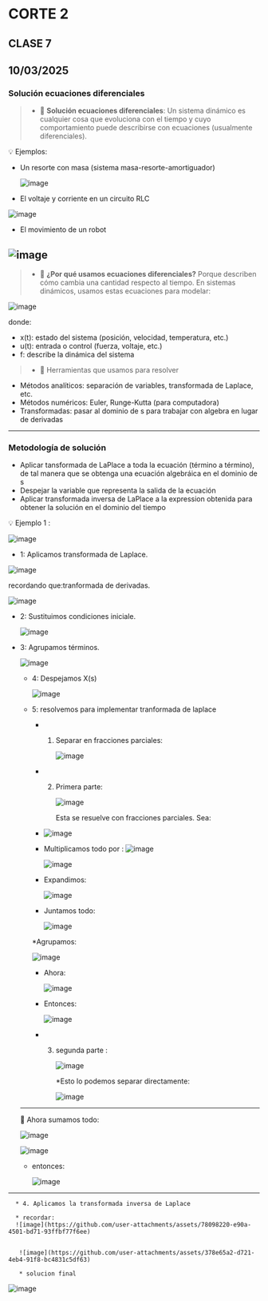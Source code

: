 # CORTE 2 
## CLASE 7
## 10/03/2025
### **Solución ecuaciones diferenciales**

>* 🔑 **Solución ecuaciones diferenciales**:
Un sistema dinámico es cualquier cosa que evoluciona con el tiempo y cuyo comportamiento puede describirse con ecuaciones (usualmente diferenciales).

💡 Ejemplos:
* Un resorte con masa (sistema masa-resorte-amortiguador)

  ![image](https://github.com/user-attachments/assets/4c5b5ece-787e-4149-ba5f-9912b63fdff2)

* El voltaje y corriente en un circuito RLC

![image](https://github.com/user-attachments/assets/4e0c3a40-15e3-449c-9a3b-dff242a68ef4)

* El movimiento de un robot

![image](https://github.com/user-attachments/assets/80ad7ec3-9b67-4f98-aefa-a0940f7c1f55)
-------------------------------------------------------------------------------------------------------------------------------------------------------------

>* 🧠 **¿Por qué usamos ecuaciones diferenciales?**
 Porque describen cómo cambia una cantidad respecto al tiempo. En sistemas dinámicos, usamos estas ecuaciones para modelar:

![image](https://github.com/user-attachments/assets/53bb8dca-1345-44e5-9372-9ae948ab1b68)

donde:
* x(t): estado del sistema (posición, velocidad, temperatura, etc.)
* u(t): entrada o control (fuerza, voltaje, etc.)
* f: describe la dinámica del sistema

>*  🧰 Herramientas que usamos para resolver
* Métodos analíticos: separación de variables, transformada de Laplace, etc.
* Métodos numéricos: Euler, Runge-Kutta (para computadora)
* Transformadas: pasar al dominio de s para trabajar con algebra en lugar de derivadas
--------------------------------------------------------------------------------------------------------------------------------------------------------------
### **Metodología de solución**
* Aplicar tansformada de LaPlace a toda la ecuación (término a término), de tal manera que se obtenga una ecuación algebráica en el dominio de s
* Despejar la variable que representa la salida de la ecuación
* Aplicar transformada inversa de LaPlace a la expression obtenida para obtener la solución en el dominio del tiempo

💡 Ejemplo 1 : 

![image](https://github.com/user-attachments/assets/f9b3d49a-becb-4020-9970-ea2cc47e6cd9)

* 1: Aplicamos transformada de Laplace.

![image](https://github.com/user-attachments/assets/7c63f985-39d7-4161-be82-e1a7716631dc)

recordando que:tranformada de derivadas.

![image](https://github.com/user-attachments/assets/45c88648-be7e-4135-a9ec-b80ed4b313a0)

* 2: Sustituimos condiciones iniciale.

  ![image](https://github.com/user-attachments/assets/608f93fe-c749-469c-83eb-06c296c6db51)


* 3: Agrupamos términos.

  ![image](https://github.com/user-attachments/assets/2c9de97a-72f9-43c1-970d-a8311f04171b)

  * 4: Despejamos X(s)

    ![image](https://github.com/user-attachments/assets/ecc3730f-d8ee-4c30-b6f3-e29974490eb0)

  * 5: resolvemos para implementar tranformada de laplace
    * 1. Separar en fracciones parciales:

         ![image](https://github.com/user-attachments/assets/58879c6c-2614-4bdf-a3c4-3f9d6960cc0e)

    * 2. Primera parte:

         ![image](https://github.com/user-attachments/assets/0b723156-2ba5-4149-99c6-70e35f858624)

         Esta se resuelve con fracciones parciales. Sea:
    
    * ![image](https://github.com/user-attachments/assets/ca3fb782-2590-4a53-8fd2-9f755e2a5129)
   
    * Multiplicamos todo por :  ![image](https://github.com/user-attachments/assets/bbf775cb-6382-4e7b-bbfe-72535d7efc23)
   
      ![image](https://github.com/user-attachments/assets/49c9e6a9-b612-4a9d-ae29-0b4f0bd445fb)

     * Expandimos:

       ![image](https://github.com/user-attachments/assets/2fc024e9-63a7-4deb-97f8-8c543c5820f9)


    * Juntamos todo:

      ![image](https://github.com/user-attachments/assets/931665e1-f774-4cc0-bc63-441764bac4a2)

    *Agrupamos: 

    ![image](https://github.com/user-attachments/assets/9b792c99-f7dd-4082-b380-d2e65b1e93ce)

     * Ahora:

       ![image](https://github.com/user-attachments/assets/eb1ca958-471e-4683-8e61-f4216346a37b)

    * Entonces:

      ![image](https://github.com/user-attachments/assets/bd5124b8-27f4-4945-ab7d-2527c6f063e5)

     * 3. segunda parte :

           ![image](https://github.com/user-attachments/assets/f5c3ccaa-5fd4-4189-b22f-e48b424cc096)

          *Esto lo podemos separar directamente:

          ![image](https://github.com/user-attachments/assets/c5daf2b0-0334-41fa-9bce-5710d328a6e3)

  -------------------------------------------------------------------------------------------------------------------------------------------        
    🧠 Ahora sumamos todo:

  ![image](https://github.com/user-attachments/assets/4a902abd-4f82-47c0-8b17-4584d5db0a6c)


  ![image](https://github.com/user-attachments/assets/0b0d75bd-33dc-428c-85f3-62e8923c14c6)


  * entonces:

    ![image](https://github.com/user-attachments/assets/fc871b90-dfb9-4f6a-9e7d-33ec8748b6f3)

------------------------------------------------------------------------------------------------------------------------------------------------------

      * 4. Aplicamos la transformada inversa de Laplace 
      
      * recordar: 
      ![image](https://github.com/user-attachments/assets/78098220-e90a-4501-bd71-93ffbf77f6ee)
      

       ![image](https://github.com/user-attachments/assets/378e65a2-d721-4eb4-91f8-bc4831c5df63)

       * solucion final 

![image](https://github.com/user-attachments/assets/843ad351-64db-4770-8c7c-2d82270e7322)



          




   
    




  





